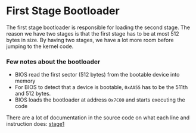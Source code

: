 # First Stage Bootloader
The first stage bootloader is responsible for loading the second stage. The reason we have two stages is that the first stage has to be at most 512 bytes in size. By having two stages, we have a lot more room before jumping to the kernel code.

### Few notes about the bootloader
- BIOS read the first sector (512 bytes) from the bootable device into memory
- For BIOS to detect that a device is bootable, `0xAA55` has to be the 511th and 512 bytes.
- BIOS loads the bootloader at address `0x7C00` and starts executing the code 

There are a lot of documentation in the source code on what each line and instruction does: [stage1](https://github.com/RamtinTJB/MoyaiOS/blob/main/bootloader/stage1.asm)

